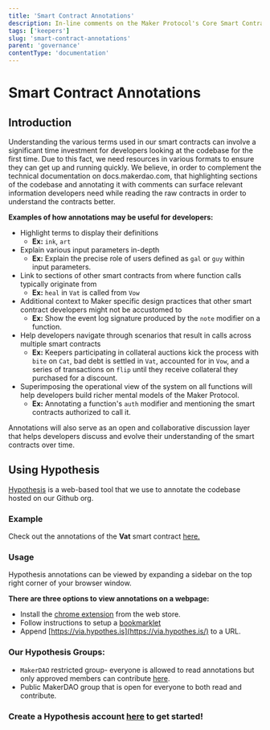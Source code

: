 ```yaml
---
title: 'Smart Contract Annotations'
description: In-line comments on the Maker Protocol's Core Smart Contracts
tags: ['keepers']
slug: 'smart-contract-annotations'
parent: 'governance'
contentType: 'documentation'
---
```


# Smart Contract Annotations

## Introduction

Understanding the various terms used in our smart contracts can involve a significant time investment for developers looking at the codebase for the first time. Due to this fact, we need resources in various formats to ensure they can get up and running quickly. We believe, in order to complement the technical documentation on docs.makerdao.com, that highlighting sections of the codebase and annotating it with comments can surface relevant information developers need while reading the raw contracts in order to understand the contracts better.

**Examples of how annotations may be useful for developers:**

- Highlight terms to display their definitions
  - **Ex:** `ink`, `art`
- Explain various input parameters in-depth
  - **Ex:** Explain the precise role of users defined as `gal` or `guy` within input parameters.
- Link to sections of other smart contracts from where function calls typically originate from
  - **Ex:** `heal` in `Vat` is called from `Vow`
- Additional context to Maker specific design practices that other smart contract developers might not be accustomed to
  - **Ex:** Show the event log signature produced by the `note` modifier on a function.
- Help developers navigate through scenarios that result in calls across multiple smart contracts
  - **Ex:** Keepers participating in collateral auctions kick the process with `bite` on `Cat`, bad debt is settled in `Vat`, accounted for in `Vow`, and a series of transactions on `flip` until they receive collateral they purchased for a discount.
- Superimposing the operational view of the system on all functions will help developers build richer mental models of the Maker Protocol.
  - **Ex:** Annotating a function's `auth` modifier and mentioning the smart contracts authorized to call it.

Annotations will also serve as an open and collaborative discussion layer that helps developers discuss and evolve their understanding of the smart contracts over time.

## Using Hypothesis

[Hypothesis](https://web.hypothes.is/) is a web-based tool that we use to annotate the codebase hosted on our Github org.

### **Example**

Check out the annotations of the **Vat** smart contract [here. ](https://via.hypothes.is/https://github.com/makerdao/dss/blob/master/src/vat.sol)

### Usage

Hypothesis annotations can be viewed by expanding a sidebar on the top right corner of your browser window.

**There are three options to view annotations on a webpage:**

- Install the [chrome extension](https://chrome.google.com/webstore/detail/hypothesis-web-pdf-annota/bjfhmglciegochdpefhhlphglcehbmek) from the web store.
- Follow instructions to setup a [bookmarklet](https://web.hypothes.is/start/)
- Append [https://via.hypothes.is](https://via.hypothes.is/) to a URL.

### **Our Hypothesis Groups:**

- `MakerDAO` restricted group- everyone is allowed to read annotations but only approved members can contribute [here](https://hypothes.is/groups/zy1LApRW/makerdao).
- Public MakerDAO group that is open for everyone to both read and contribute.

### Create a Hypothesis account [here](https://hypothes.is/signup) to get started!
